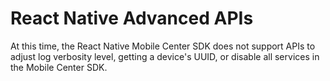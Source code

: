 # React Native Advanced APIs

At this time, the React Native Mobile Center SDK does not support APIs to adjust log verbosity level, getting a device's UUID, or disable all services in the Mobile Center SDK.
